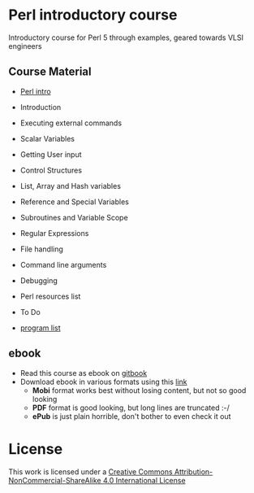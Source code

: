 # Perl introductory course
Introductory course for Perl 5 through examples, geared towards VLSI engineers

## Course Material
* [Perl intro](./Perl_intro.md)
 *  Introduction
 *  Executing external commands
 *  Scalar Variables
 *  Getting User input
 *  Control Structures
 *  List, Array and Hash variables
 *  Reference and Special Variables
 *  Subroutines and Variable Scope
 *  Regular Expressions
 *  File handling
 *  Command line arguments
 *  Debugging
 *  Perl resources list
 *  To Do

* [program list](./perl_programs/program_list.md)

## ebook
  * Read this course as ebook on [gitbook](https://learnbyexample.gitbooks.io/perl-introduction/content/index.html)
  * Download ebook in various formats using this [link](https://www.gitbook.com/book/learnbyexample/perl-introduction/details)
    * **Mobi** format works best without losing content, but not so good looking
    * **PDF** format is good looking, but long lines are truncated :-/
    * **ePub** is just plain horrible, don't bother to even check it out

# License
This work is licensed under a [Creative Commons Attribution-NonCommercial-ShareAlike 4.0 International License](http://creativecommons.org/licenses/by-nc-sa/4.0/)
